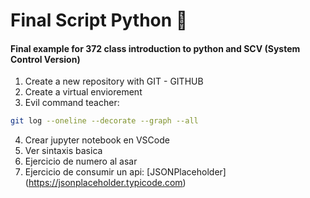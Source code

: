 # Final Script Python 🐍

#### Final example for 372 class introduction to python and SCV (System Control Version)

  1. Create a new repository with GIT - GITHUB
  2. Create a virtual enviorement
  3. Evil command teacher:
 
  ```bash
  git log --oneline --decorate --graph --all
  ```
  4. Crear jupyter notebook en VSCode
  5. Ver sintaxis basica
  6. Ejercicio de numero al asar
  7. Ejercicio de consumir un api: [JSONPlaceholder] (https://jsonplaceholder.typicode.com)
